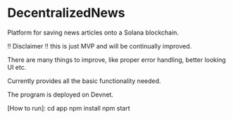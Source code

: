 # DecentralizedNews

Platform for saving news articles onto a Solana blockchain.



!! Disclaimer !!
this is just MVP and will be continually improved.

There are many things to improve, like proper error handling, better looking UI etc.

Currently provides all the basic functionality needed.

The program is deployed on Devnet.



[How to run]:
cd app
npm install
npm start
